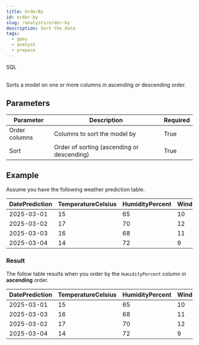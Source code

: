 ```yaml
---
title: OrderBy
id: order-by
slug: /analysts/order-by
description: Sort the data
tags:
  - gems
  - analyst
  - prepare
---
```


<span class="badge">SQL</span><br/><br/>

Sorts a model on one or more columns in ascending or descending order.

## Parameters

| Parameter     | Description                                | Required |
| ------------- | ------------------------------------------ | -------- |
| Order columns | Columns to sort the model by               | True     |
| Sort          | Order of sorting (ascending or descending) | True     |

## Example

Assume you have the following weather prediction table.

<div class="table-example">

| DatePrediction | TemperatureCelsius | HumidityPercent | WindSpeed | Condition |
| -------------- | ------------------ | --------------- | --------- | --------- |
| 2025-03-01     | 15                 | 65              | 10        | Sunny     |
| 2025-03-02     | 17                 | 70              | 12        | Cloudy    |
| 2025-03-03     | 16                 | 68              | 11        | Rainy     |
| 2025-03-04     | 14                 | 72              | 9         | Sunny     |

</div>

### Result

The follow table results when you order by the `HumidityPercent` column in **ascending** order.

<div class="table-example">

| DatePrediction | TemperatureCelsius | HumidityPercent | WindSpeed | Condition |
| -------------- | ------------------ | --------------- | --------- | --------- |
| 2025-03-01     | 15                 | 65              | 10        | Sunny     |
| 2025-03-03     | 16                 | 68              | 11        | Rainy     |
| 2025-03-02     | 17                 | 70              | 12        | Cloudy    |
| 2025-03-04     | 14                 | 72              | 9         | Sunny     |

</div>
